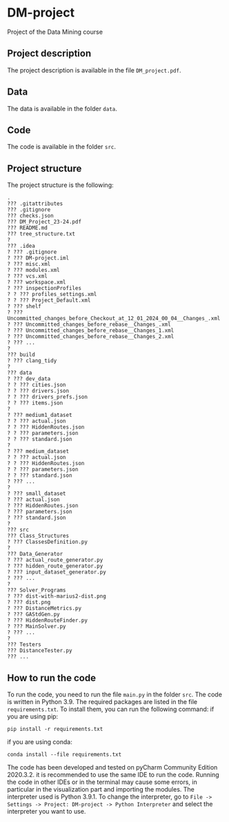 # DM-project
Project of the Data Mining course

## Project description

The project description is available in the file `DM_project.pdf`.

## Data

The data is available in the folder `data`.

## Code

The code is available in the folder `src`.

## Project structure

The project structure is the following:

```
.
??? .gitattributes
??? .gitignore
??? checks.json
??? DM_Project_23-24.pdf
??? README.md
??? tree_structure.txt
?
??? .idea
? ??? .gitignore
? ??? DM-project.iml
? ??? misc.xml
? ??? modules.xml
? ??? vcs.xml
? ??? workspace.xml
? ??? inspectionProfiles
? ? ??? profiles_settings.xml
? ? ??? Project_Default.xml
? ??? shelf
? ??? Uncommitted_changes_before_Checkout_at_12_01_2024_00_04__Changes_.xml
? ??? Uncommitted_changes_before_rebase__Changes_.xml
? ??? Uncommitted_changes_before_rebase__Changes_1.xml
? ??? Uncommitted_changes_before_rebase__Changes_2.xml
? ??? ...
?
??? build
? ??? clang_tidy
?
??? data
? ??? dev_data
? ? ??? cities.json
? ? ??? drivers.json
? ? ??? drivers_prefs.json
? ? ??? items.json
?
? ??? medium1_dataset
? ? ??? actual.json
? ? ??? HiddenRoutes.json
? ? ??? parameters.json
? ? ??? standard.json
?
? ??? medium_dataset
? ? ??? actual.json
? ? ??? HiddenRoutes.json
? ? ??? parameters.json
? ? ??? standard.json
? ??? ...
?
? ??? small_dataset
? ??? actual.json
? ??? HiddenRoutes.json
? ??? parameters.json
? ??? standard.json
?
??? src
??? Class_Structures
? ??? ClassesDefinition.py
?
??? Data_Generator
? ??? actual_route_generator.py
? ??? hidden_route_generator.py
? ??? input_dataset_generator.py
? ??? ...
?
??? Solver_Programs
? ??? dist-with-marius2-dist.png
? ??? dist.png
? ??? DistanceMetrics.py
? ??? GAStdGen.py
? ??? HiddenRouteFinder.py
? ??? MainSolver.py
? ??? ...
?
??? Testers
??? DistanceTester.py
??? ...
``` 

## How to run the code

To run the code, you need to run the file `main.py` in the folder `src`. The code is written in Python 3.9. The required packages are listed in the file `requirements.txt`. To install them, you can run the following command:
if you are using pip:
```
pip install -r requirements.txt
```
if you are using conda:
```
conda install --file requirements.txt
```

The code has been developed and tested on pyCharm Community Edition 2020.3.2. it is recommended to use the same IDE to run the code. Running the code in other IDEs or in the terminal may cause some errors, in particular in the visualization part and importing the modules.
The interpreter used is Python 3.9.1. To change the interpreter, go to `File -> Settings -> Project: DM-project -> Python Interpreter` and select the interpreter you want to use.